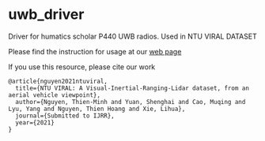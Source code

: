 # uwb_driver

Driver for humatics scholar P440 UWB radios. Used in NTU VIRAL DATASET

Please find the instruction for usage at our [web page](https://ntu-aris.github.io/ntu_viral_dataset/sensor_setup.html#uwb)

If you use this resource, please cite our work

```
@article{nguyen2021ntuviral,
  title={NTU VIRAL: A Visual-Inertial-Ranging-Lidar dataset, from an aerial vehicle viewpoint},
  author={Nguyen, Thien-Minh and Yuan, Shenghai and Cao, Muqing and Lyu, Yang and Nguyen, Thien Hoang and Xie, Lihua},
  journal={Submitted to IJRR},
  year={2021}
}
```
